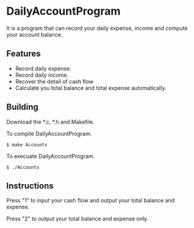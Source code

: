# DailyAccountProgram
It is a program that can record your daily expense, income and compute your account balance.

## Features
* Record daily expense.
* Record daily income.
* Recover the detail of cash flow
* Calculate you total balance and total expense automatically.

## Building
Download the *.c, *.h and Makefile.

To compile DailyAccountProgram.
<pre><code>$ make Accounts
</code></pre>

To execuate DailyAccountProgram.
<pre><code>$ ./Accounts
</code></pre>

## Instructions
Press "1" to input your cash flow and output your total balance and expense.

Press "2" to output your total balance and expense only.



